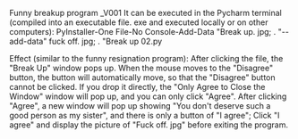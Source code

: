 Funny breakup program _V001
It can be executed in the Pycharm terminal (compiled into an executable file. exe and executed locally or on other computers): PyInstaller-One File-No Console-Add-Data "Break up. jpg; . "--add-data" fuck off. jpg; . "Break up 02.py

Effect (similar to the funny resignation program): After clicking the file, the "Break Up" window pops up. When the mouse moves to the "Disagree" button, the button will automatically move, so that the "Disagree" button cannot be clicked. If you drop it directly, the "Only Agree to Close the Window" window will pop up, and you can only click "Agree".
After clicking "Agree", a new window will pop up showing "You don't deserve such a good person as my sister", and there is only a button of "I agree"; Click "I agree" and display the picture of "Fuck off. jpg" before exiting the program.
